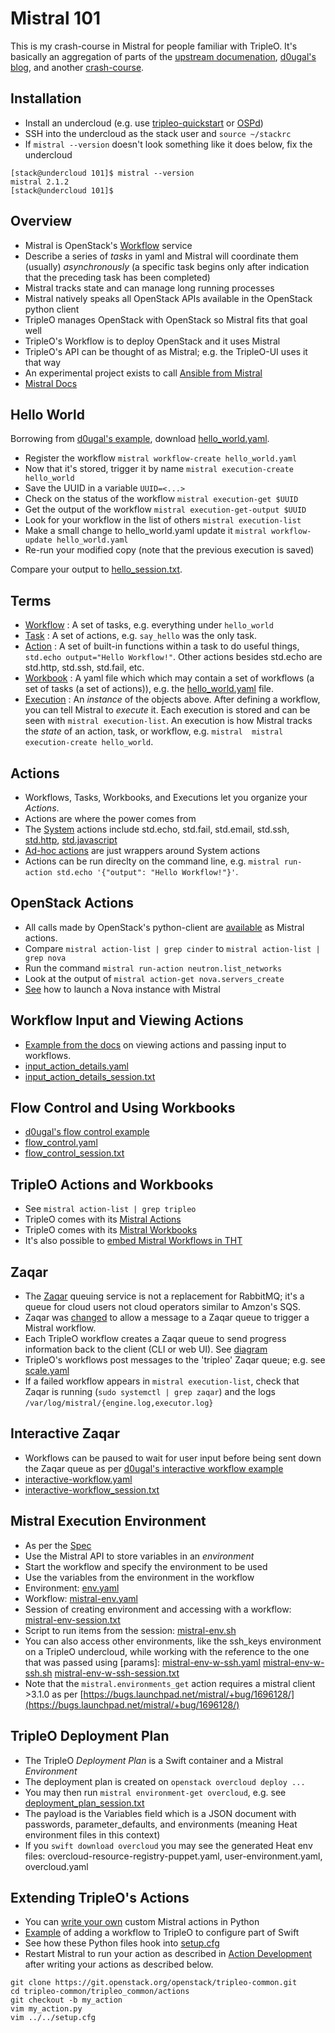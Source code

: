 Mistral 101
===========

This is my crash-course in Mistral for people familiar with
TripleO. It's basically an aggregation of parts of the
[upstream documenation](http://docs.openstack.org/developer/mistral/), 
[d0ugal's blog](http://www.dougalmatthews.com/), and another 
[crash-course](https://etherpad.openstack.org/p/tripleo-mistral-crash-course-december-2016).

Installation
------------
- Install an undercloud (e.g. use [tripleo-quickstart](http://docs.openstack.org/developer/tripleo-quickstart) or [OSPd](https://access.redhat.com/documentation/en/red-hat-openstack-platform/10/paged/director-installation-and-usage))
- SSH into the undercloud as the stack user and `source ~/stackrc`
- If `mistral --version` doesn't look something like it does below, fix the undercloud

```
[stack@undercloud 101]$ mistral --version
mistral 2.1.2
[stack@undercloud 101]$ 
```

Overview
--------
- Mistral is OpenStack's [Workflow](https://en.wikipedia.org/wiki/Workflow) service
- Describe a series of _tasks_ in yaml and Mistral will coordinate them (usually) _asynchronously_ (a specific task begins only after indication that the preceding task has been completed)
- Mistral tracks state and can manage long running processes
- Mistral natively speaks all OpenStack APIs available in the OpenStack python client
- TripleO manages OpenStack with OpenStack so Mistral fits that goal well
- TripleO's Workflow is to deploy OpenStack and it uses Mistral
- TripleO's API can be thought of as Mistral; e.g. the TripleO-UI uses it that way
- An experimental project exists to call [Ansible from Mistral](https://github.com/d0ugal/mistral-ansible-actions)
- [Mistral Docs](http://docs.openstack.org/developer/mistral/overview.html) 

Hello World
-----------
Borrowing from [d0ugal's example](http://www.dougalmatthews.com/2016/Nov/18/mistral-workflow-engine),
download [hello_world.yaml](https://github.com/fultonj/mistral/blob/master/101/hello_world.yaml).

- Register the workflow `mistral workflow-create hello_world.yaml`
- Now that it's stored, trigger it by name `mistral execution-create hello_world`
- Save the UUID in a variable `UUID=<...>`
- Check on the status of the workflow `mistral execution-get $UUID`
- Get the output of the workflow `mistral execution-get-output $UUID`
- Look for your workflow in the list of others `mistral execution-list`
- Make a small change to hello_world.yaml update it `mistral workflow-update hello_world.yaml`
- Re-run your modified copy (note that the previous execution is saved)

Compare your output to [hello_session.txt](https://github.com/fultonj/mistral/blob/master/101/hello_session.txt).

Terms
-----
- [Workflow](http://docs.openstack.org/developer/mistral/dsl/dsl_v2.html#workflows) 
  : A set of tasks, e.g. everything under `hello_world`
- [Task](http://docs.openstack.org/developer/mistral/dsl/dsl_v2.html#tasks) 
  : A set of actions, e.g. `say_hello` was the only task. 
- [Action](http://docs.openstack.org/developer/mistral/dsl/dsl_v2.html#actions)
  : A set of built-in functions within a task to do useful things,
  `std.echo output="Hello Workflow!"`. Other actions besides std.echo are std.http, std.ssh, std.fail, etc. 
- [Workbook](http://docs.openstack.org/developer/mistral/dsl/dsl_v2.html#workbooks) 
  : A yaml file which which may contain a set of workflows (a set of
  tasks (a set of actions)), e.g. the [hello_world.yaml](https://github.com/fultonj/mistral/blob/master/101/hello_world.yaml) file. 
- [Execution](http://docs.openstack.org/developer/mistral/terminology/executions.html) 
  : An _instance_ of the objects above. After defining a workflow, you
  can tell Mistral to _execute_ it. Each execution is stored and can
  be seen with `mistral execution-list`. An execution is how Mistral
  tracks the _state_ of an action, task, or workflow, e.g. `mistral 
  mistral execution-create hello_world`. 

Actions
-------
- Workflows, Tasks, Workbooks, and Executions let you organize your _Actions_. 
- Actions are where the power comes from
- The [System](http://docs.openstack.org/developer/mistral/dsl/dsl_v2.html#system-actions) actions include std.echo, std.fail, std.email, std.ssh, [std.http](http://docs.openstack.org/developer/mistral/dsl/dsl_v2.html#std-http), [std.javascript](http://docs.openstack.org/developer/mistral/dsl/dsl_v2.html#std-javascript)
- [Ad-hoc actions](http://docs.openstack.org/developer/mistral/dsl/dsl_v2.html#ad-hoc-actions) are just wrappers around System actions
- Actions can be run direclty on the command line, e.g. `mistral run-action std.echo '{"output": "Hello Workflow!"}'`.

OpenStack Actions
-----------------
- All calls made by OpenStack's python-client are [available](https://github.com/openstack/mistral/blob/master/mistral/actions/openstack/mapping.json) as Mistral actions. 
- Compare `mistral action-list | grep cinder` to `mistral action-list | grep nova`
- Run the command `mistral run-action neutron.list_networks`
- Look at the output of `mistral action-get nova.servers_create`
- [See](http://docs.openstack.org/developer/mistral/dsl/dsl_v2.html#yaml-example) how to launch a Nova instance with Mistral 

Workflow Input and Viewing Actions
----------------------------------
- [Example from the docs](http://docs.openstack.org/developer/mistral/quickstart.html#write-a-workflow) on viewing actions and passing input to workflows.
- [input_action_details.yaml](https://github.com/fultonj/mistral/blob/master/101/input_action_details.yaml) 
- [input_action_details_session.txt](https://github.com/fultonj/mistral/blob/master/101/input_action_details_session.txt)


Flow Control and Using Workbooks
--------------------------------
- [d0ugal's flow control example](http://www.dougalmatthews.com/2017/Jan/09/mistral-flow-control)
- [flow_control.yaml](https://github.com/fultonj/mistral/blob/master/101/flow_control.yaml) 
- [flow_control_session.txt](https://github.com/fultonj/mistral/blob/master/101/flow_control_session.txt)


TripleO Actions and Workbooks
-----------------------------
- See `mistral action-list | grep tripleo`
- TripleO comes with its [Mistral Actions](https://github.com/openstack/tripleo-common/tree/master/tripleo_common/actions) 
- TripleO comes with its [Mistral Workbooks](https://github.com/openstack/tripleo-common/tree/master/workbooks)
- It's also possible to [embed Mistral Workflows in THT](https://review.openstack.org/#/c/404499/6/extraconfig/tasks/tendrl-workflow.yaml)

Zaqar
-----
- The [Zaqar](https://wiki.openstack.org/wiki/Zaqar#Zaqar) queuing service is not a replacement for RabbitMQ; it's a queue for cloud users not cloud operators similar to Amzon's SQS. 
- Zaqar was [changed](https://specs.openstack.org/openstack/zaqar-specs/specs/newton/mistral-notifications.html) to allow a message to a Zaqar queue to trigger a Mistral workflow.
- Each TripleO workflow creates a Zaqar queue to send progress
  information back to the client (CLI or web UI). See [diagram](https://raw.githubusercontent.com/fultonj/mistral/master/101/shardys_mistral_tripleo_slide.png)
- TripleO's workflows post messages to the 'tripleo' Zaqar queue; e.g. see [scale.yaml](https://github.com/openstack/tripleo-common/blob/156d2c/workbooks/scale.yaml#L31)
- If a failed workflow appears in `mistral execution-list`, check that Zaqar is running (`sudo systemctl | grep zaqar`) and the logs `/var/log/mistral/{engine.log,executor.log}`

Interactive Zaqar
-----------------
- Workflows can be paused to wait for user input before being sent down the Zaqar queue as per [d0ugal's interactive workflow example](http://www.dougalmatthews.com/2017/Jan/31/interactive-mistral-workflows-over-zaqar)
- [interactive-workflow.yaml](https://github.com/fultonj/mistral/blob/master/101/interactive-workflow.yaml) 
- [interactive-workflow_session.txt](https://github.com/fultonj/mistral/blob/master/101/interactive-workflow_session.txt)

Mistral Execution Environment
-----------------------------
- As per the [Spec](https://blueprints.launchpad.net/mistral/+spec/mistral-execution-environment)
- Use the Mistral API to store variables in an _environment_
- Start the workflow and specify the environment to be used
- Use the variables from the environment in the workflow
- Environment: [env.yaml](env.yaml)
- Workflow: [mistral-env.yaml](mistral-env.yaml)
- Session of creating environment and accessing with a workflow: [mistral-env-session.txt](mistral-env-session.txt)
- Script to run items from the session: [mistral-env.sh](mistral-env.sh)
- You can also access other environments, like the ssh_keys environment on a TripleO undercloud, while working with the reference to the one that was passed using [params]: [mistral-env-w-ssh.yaml](mistral-env-w-ssh.yaml) [mistral-env-w-ssh.sh](mistral-env-w-ssh.sh) [mistral-env-w-ssh-session.txt](mistral-env-w-ssh-session.txt)
- Note that the `mistral.environments_get` action requires a mistral client >3.1.0 as per [https://bugs.launchpad.net/mistral/+bug/1696128/](https://bugs.launchpad.net/mistral/+bug/1696128/)

TripleO Deployment Plan
-----------------------
- The TripleO _Deployment Plan_ is a Swift container and a Mistral _Environment_
- The deployment plan is created on `openstack overcloud deploy ...`
- You may then run `mistral environment-get overcloud`, e.g. see [deployment_plan_session.txt](https://github.com/fultonj/mistral/blob/master/101/deployment_plan_session.txt)
- The payload is the Variables field which is a JSON document with passwords, parameter_defaults, and environments (meaning Heat environment files in this context)
- If you `swift download overcloud` you may see the generated Heat env files: overcloud-resource-registry-puppet.yaml, user-environment.yaml, overcloud.yaml

Extending TripleO's Actions
---------------------------
- You can [write your own](http://docs.openstack.org/developer/mistral/developer/creating_custom_action.html) custom Mistral actions in Python
- [Example](https://review.openstack.org/#/c/413229) of adding a workflow to TripleO to configure part of Swift
- See how these Python files hook into [setup.cfg](https://github.com/openstack/tripleo-common/blob/master/setup.cfg#L62)
- Restart Mistral to run your action as described in [Action Development](https://github.com/openstack/tripleo-common#action-development) after writing your actions as described below.
```
git clone https://git.openstack.org/openstack/tripleo-common.git
cd tripleo-common/tripleo_common/actions
git checkout -b my_action
vim my_action.py
vim ../../setup.cfg
```

